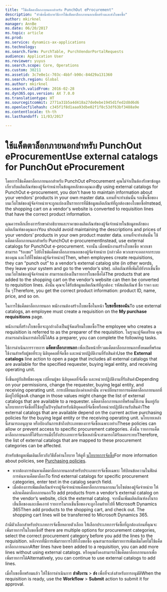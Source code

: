 ```yaml
---
title: "ใช้แค็ตตาล็อกภายนอกสำหรับ PunchOut eProcurement"
description: "หัวข้อนี้อธิบายวิธีการใช้แค็ตตาล็อกภายนอกเพื่อสร้างและส่งใบขอซื้อ"
author: mkirknel
manager: AnnBe
ms.date: 06/20/2017
ms.topic: article
ms.prod: 
ms.service: dynamics-ax-applications
ms.technology: 
ms.search.form: PurchTable, PurchVendorPortalRequests
audience: Application User
ms.reviewer: yuyus
ms.search.scope: Core, Operations
ms.custom: 30211
ms.assetid: 3c7e0e1c-703c-4bbf-b90c-84d29a131360
ms.search.region: Global
ms.author: mkirknel
ms.search.validFrom: 2016-02-28
ms.dyn365.ops.version: AX 7.0.0
ms.translationtype: HT
ms.sourcegitcommit: 2771a31b5a4d418a27de0ebe1945d1fed2d8d6d6
ms.openlocfilehash: c345f1f8d1aaa93dbe02f1f8c53df63bf3488a9e
ms.contentlocale: th-th
ms.lasthandoff: 11/03/2017

---
```


# <a name="use-external-catalogs-for-punchout-eprocurement"></a><span data-ttu-id="53e12-103">ใช้แค็ตตาล็อกภายนอกสำหรับ PunchOut eProcurement</span><span class="sxs-lookup"><span data-stu-id="53e12-103">Use external catalogs for PunchOut eProcurement</span></span>
<span data-ttu-id="53e12-104">โดยการใช้แค็ตตาล็อกภายนอกสำหรับ PunchOut eProcurement คุณไม่จำเป็นต้องรักษาข้อมูลเกี่ยวกับผลิตภัณฑ์ของผู้จัดจำหน่ายในข้อมูลหลักของคุณเอง</span><span class="sxs-lookup"><span data-stu-id="53e12-104">By using external catalogs for PunchOut e-procurement, you don't have to maintain information about your vendors' products in your own master data.</span></span> <span data-ttu-id="53e12-105">แทนที่จะทำเช่นนั้น รถเข็นซื้อของบนเว็บไซต์ของผู้จัดจำหน่ายจะถูกแปลงเป็นรายการที่มีข้อมูลผลิตภัณฑ์ที่ถูกต้องของใบขอซื้อ</span><span class="sxs-lookup"><span data-stu-id="53e12-105">Instead, the shopping cart on a vendor's website is converted to requisition lines that have the correct product information.</span></span> 

<span data-ttu-id="53e12-106">คุณควรหลีกเลี่ยงการรักษาคำอธิบายและราคาของผลิตภัณฑ์ของผู้จัดจำหน่ายในข้อมูลหลักของผลิตภัณฑ์ของคุณเอง</span><span class="sxs-lookup"><span data-stu-id="53e12-106">You should avoid maintaining the descriptions and prices of your vendors’ products in your own product master data.</span></span> <span data-ttu-id="53e12-107">แทนที่จะทำเช่นนั้น ใช้แค็ตตาล็อกภายนอกสำหรับ PunchOut e-procurement</span><span class="sxs-lookup"><span data-stu-id="53e12-107">Instead, use external catalogs for PunchOut e-procurement.</span></span> <span data-ttu-id="53e12-108">จากนั้น เมื่อพนักงานสร้างใบขอซื้อ พวกเขาสามารถ "ร้องขอ" ไปยังไซต์แค็ตตาล็อกภายนอกของผู้จัดจำหน่าย (กล่าวคือ พวกเขาจะออกจากระบบของคุณ และไปที่ไซต์ของผู้จัดจำหน่าย)</span><span class="sxs-lookup"><span data-stu-id="53e12-108">Then, when employees create requisitions, they can “punch out” to a vendor’s external catalog site (in other words, they leave your system and go to the vendor’s site).</span></span> <span data-ttu-id="53e12-109">ผลิตภัณฑ์ที่เพิ่มไปยังรถเข็นซื้อบนเว็บไซต์ของผู้จัดจำหน่าย สามารถแปลงเป็นรายการใบขอซื้อได้</span><span class="sxs-lookup"><span data-stu-id="53e12-109">The products that are added to the shopping cart on the vendor’s website can then be converted to requisition lines.</span></span> <span data-ttu-id="53e12-110">ดังนั้น คุณจะได้รับข้อมูลผลิตภัณฑ์ที่ถูกต้อง: รหัสผลิตภัณฑ์ ชื่อ ราคา และอื่น ๆ</span><span class="sxs-lookup"><span data-stu-id="53e12-110">Therefore, you get the correct product information: product ID, name, price, and so on.</span></span>

<span data-ttu-id="53e12-111">ในการใช้แค็ตตาล็อกภายนอก พนักงานต้องสร้างใบขอซื้อในหน้า **ใบขอซื้อของฉัน**</span><span class="sxs-lookup"><span data-stu-id="53e12-111">To use external catalogs, an employee must create a requisition on the **My purchase requisitions** page.</span></span>

<span data-ttu-id="53e12-112">พนักงานที่สร้างใบขอซื้อจะถูกอ้างถึงเป็นผู้จัดเตรียมใบขอซื้อ</span><span class="sxs-lookup"><span data-stu-id="53e12-112">The employee who creates a requisition is referred to as the preparer of the requisition.</span></span> <span data-ttu-id="53e12-113">ในฐานะผู้จัดเตรียม คุณสามารถดำเนินการต่อไปนี้ได้</span><span class="sxs-lookup"><span data-stu-id="53e12-113">As a preparer, you can complete the following tasks.</span></span>

<span data-ttu-id="53e12-114">ใช้การดำเนินการราายการ **แค็ตตาล็อกภายนอก** เพื่อเปิดหน้าที่รวมแค็ตตาล็อกภายนอกทั้งหมดที่พร้อมใช้งานสำหรับผู้ขอที่ระบุ นิติบุคคลที่จัดซื้อ และหน่วยปฏิบัติงานที่รับสินค้า</span><span class="sxs-lookup"><span data-stu-id="53e12-114">Use the **External catalogs** line action to open a page that includes all external catalogs that are available for the specified requester, buying legal entity, and receiving operating unit.</span></span>

<span data-ttu-id="53e12-115">ซึ่งขึ้นอยู่กับสิทธิ์ของคุณ เปลี่ยนผู้ขอ นิติบุคคลที่จัดซื้อ และหน่วยปฏิบัติงานที่รับสินค้า</span><span class="sxs-lookup"><span data-stu-id="53e12-115">Depending on your permissions, change the requester, buying legal entity, and receiving operating unit.</span></span> <span data-ttu-id="53e12-116">การเปลี่ยนแปลงค่าเหล่านั้น อาจเปลี่ยนรายการแค็ตตาล็อกภายนอกที่มีอยู่ไปที่ผู้ขอ</span><span class="sxs-lookup"><span data-stu-id="53e12-116">A change in those values might change the list of external catalogs that are available to a requester.</span></span> <span data-ttu-id="53e12-117">แค็ตตาล็อกภายนอกที่พร้อมใช้งาน ขึ้นอยู่กับนโยบายการจัดซื้อที่ใช้อยู่ในปัจจุบันสำหรับนิติบุคคลที่จัดซื้อหรือหน่วยปฏิบัติงานรับสินค้า</span><span class="sxs-lookup"><span data-stu-id="53e12-117">The external catalogs that are available depend on the current active purchasing policies for the buying legal entity or the receiving operating unit.</span></span> <span data-ttu-id="53e12-118">นโยบายเหล่านี้สามารถอนุญาต หรือป้องกันการเข้าถึงประเภทของการจัดซื้อเฉพาะอย่าง</span><span class="sxs-lookup"><span data-stu-id="53e12-118">These policies can allow or prevent access to specific procurement categories.</span></span> <span data-ttu-id="53e12-119">ดังนั้น รายการแค็ตตาล็อกภายนอกที่ได้รับการแม็ปไยังประเภทการจัดซื้อเหล่านี้จะสามารถได้รับผลกระทบ</span><span class="sxs-lookup"><span data-stu-id="53e12-119">Therefore, the list of external catalogs that are mapped to these procurement categories can be affected.</span></span>

<span data-ttu-id="53e12-120">สำหรับข้อมูลเพิ่มเติมเกี่ยวกับวิธีตั้งค่านโยบาย ให้ดูที่ [นโยบายการจัดซื้อ](../procurement/purchase-policies.md)</span><span class="sxs-lookup"><span data-stu-id="53e12-120">For more information about policies, see [Purchasing policies](../procurement/purchase-policies.md).</span></span>

- <span data-ttu-id="53e12-121">หากต้องการค้นหาแค็ตตาล็อกภายนอกสำหรับประเภทการจัดซื้อเฉพาะ ให้ป้อนข้อความในฟิลด์การค้นหาแค็ตตาล็อก</span><span class="sxs-lookup"><span data-stu-id="53e12-121">To find external catalogs for specific procurement categories, enter text in the catalog search field.</span></span>
- <span data-ttu-id="53e12-122">เมื่อต้องการเพิ่มผลิตภัณฑ์จากผู้จัดจำหน่ายแค็ตตาล็อกภายนอกบนเว็บไซต์ของผู้จัดจำหน่าย ให้คลิกแค็ตตาล็อกภายนอก</span><span class="sxs-lookup"><span data-stu-id="53e12-122">To add products from a vendor’s external catalog on the vendor’s website, click the external catalog.</span></span> <span data-ttu-id="53e12-123">จากนั้นเพิ่มผลิตภัณฑ์ลงในรถเข็นซื้อของและเช็คเอาท์ รายการในรถเข็นซื้อของจะถูกโอนย้ายไปที่ Microsoft Dynamics 365</span><span class="sxs-lookup"><span data-stu-id="53e12-123">Then add products to the shopping cart, and check out. The shopping cart lines will be transferred to Microsoft Dynamics 365.</span></span>

<span data-ttu-id="53e12-124">ถ้ามีตัวเลือกสำหรับประเภทการจัดซื้อหลายตัวเลือก ให้เลือกประเภทการจัดซื้อที่ถูกต้องก่อนที่คุณจะเพิ่มรายการในใบขอซื้อ</span><span class="sxs-lookup"><span data-stu-id="53e12-124">If there are multiple options for procurement categories, select the correct procurement category before you add the lines to the requisition.</span></span>
<span data-ttu-id="53e12-125">หลังจากที่มีการเพิ่มรายการไปยังใบขอซื้อ คุณสามารถเพิ่มรายการเพิ่มเติมโดยไม่ใช้แค็ตตาล็อกภายนอก</span><span class="sxs-lookup"><span data-stu-id="53e12-125">After lines have been added to a requisition, you can add more lines without using external catalogs.</span></span> <span data-ttu-id="53e12-126">หรือคุณยังคงสามารถใช้แค็ตตาล็อกภายนอกเพื่อเพิ่มรายการได้</span><span class="sxs-lookup"><span data-stu-id="53e12-126">Alternatively, you can continue to use external catalogs to add lines.</span></span>

<span data-ttu-id="53e12-127">เมื่อใบขอซื้อพร้อมแล้ว ให้ใช้การดำเนินการ **ลำดับงาน** > **ส่ง** เพื่อที่จะส่งสำหรับการอนุมัติ</span><span class="sxs-lookup"><span data-stu-id="53e12-127">When the requisition is ready, use the **Workflow** > **Submit** action to submit it for approval.</span></span>

